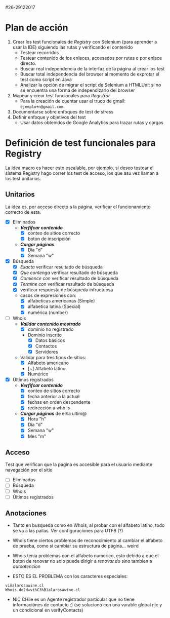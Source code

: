 #26-29122017

# Plan de acción
1. Crear los test funcionales de *Registry* con Selenium (para aprender a usar la IDE) siguiendo las rutas y verificando el contenido
	- Testear recorridos
	- Testear contenido de los enlaces, accesados por rutas o por enlace directo.
	- Buscar real independencia de la interfaz de la página al crear los test
	- Buscar total independencia del browser al momento de exprotar el test como script en Java
	- Analizar la opción de migrar el script de Selenium a HTMLUnit si no se encuentra una forma de independizarlo del browser
2. Mapear y crear test funcionales para *Registrar*
	- Para la creación de cuentar usar el truco de gmail: ```ejemplo+n@gmail.com```
3. Documentarse sobre enfoques de test de stress
4. Definir enfoque y objetivos del test
	- Usar datos obtenidos de Google Analytics para trazar rutas y cargas

# Definición de test funcionales para Registry
La idea macro es hacer esto escalable, por ejemplo, si deseo testear el sistema Registry hago correr los test de acceso, los que asu vez llaman a los test unitarios.

## Unitarios
La idea es, por acceso directo a la página, verificar el funcionamiento correcto de esta.
- [x] Eliminados
	- ***Verfifcar contenido***
		- [x] conteo de sitios correcto
		- [x] boton de inscripción
	- ***Cargar páginas***
		- [x] Día "d"
		- [x] Semana "w"
- [x] Búsqueda 
	- [x] *Exacta* verificar resultado de búsqueda
	- [x] *Que contenga* verificar resultado de búsqueda
	- [x] *Comience con* verificar resultado de búsqueda
	- [x] *Termine con* verificar resultado de búsqueda
	- [x] verificar respuesta de búsqueda infructuosa
	- casos de expresiones con:
		- [x] alfabeticas americanas (Simple)
		- [x] alfabetica latina (Special)
		- [x] numérica (number)
- [ ] Whois
	- ***Validar contenido mostrado***
		- [x] dominio no registrado
		- Dominio inscrito
			- [x] Datos básicos
			- [x] Contactos
			- [x] Servidores
	- Validar para tres tipos de sitios:
		- [x] Alfabeto americano
		- [~] Alfabeto latino
		- [x] Numérico
- [x] Últimos registrados 
	- ***Verfifcar contenido***
		- [x] conteo de sitios correcto
		- [x] fecha anterior a la actual
		- [x] fechas en orden descendente
		- [x] redirección a who is
	- ***Cargar páginas*** de el/la ultim@ 
		- [x] Hora "h"
		- [x] Día "d"
		- [x] Semana "w"
		- [x] Mes "m"

## Acceso
Test que verifican que la página es accesible para el usuario mediante navegación por el sitio
- [ ] Eliminados
- [ ] Búsqueda
- [ ] Whois
- [ ] Últimos registrados

## Anotaciones
- Tanto en busqueda como en Whois, al probar con el alfabeto latino, todo se va a las pailas. Ver configuraciones para UTF8 (?)
- Whois tiene ciertos problemas de reconocimiento al cambiar el alfabeto de prueba, como si cambiar su estructura de página... weird
- Whois tenia problemas con el alfabeto numerico, esto debido a que el boton de renovar no solo puede dirigir a _renovar.do_ sino tambien a _autoatencion_

- ESTO ES EL PROBLEMA con los caracteres especiales:
```
viñalarosawine.cl
Whois.do?d=vi%C3%B1alarosawine.cl
```

- NIC CHile es un Agente registrador particular que no tiene informaciónes de contacto :) (se solucionó con una varable global nic y un condicional en verifyContacts)